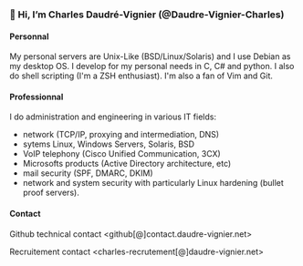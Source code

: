 ### 👋 Hi, I’m Charles Daudré-Vignier (@Daudre-Vignier-Charles)

#### Personnal
My personal servers are Unix-Like (BSD/Linux/Solaris) and I use Debian as my desktop OS.
I develop for my personal needs in C, C# and python. I also do shell scripting (I'm a ZSH enthusiast). I'm also a fan of Vim and Git.

#### Professionnal
I do administration and engineering in various IT fields:
- network (TCP/IP, proxying and intermediation, DNS)
- sytems Linux, Windows Servers, Solaris, BSD
- VoIP telephony (Cisco Unified Communication, 3CX)
- Microsofts products (Active Directory architecture, etc)
- mail security (SPF, DMARC, DKIM)
- network and system security with particularly Linux hardening (bullet proof servers). 

#### Contact
Github technical contact
<github[@]contact.daudre-vignier.net>

Recruitement contact
<charles-recrutement[@]daudre-vignier.net>
